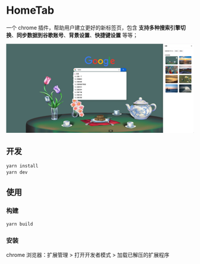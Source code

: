 # HomeTab

一个 chrome 插件，帮助用户建立更好的新标签页，包含 **支持多种搜索引擎切换**、**同步数据到谷歌账号**、**背景设置**、**快捷键设置** 等等；

![插件截图](./snapshot/截图.jpg)

## 开发

```bash
yarn install
yarn dev
```

## 使用

### 构建

```bash
yarn build
```

### 安装

chrome 浏览器：扩展管理 > 打开开发者模式 > 加载已解压的扩展程序
